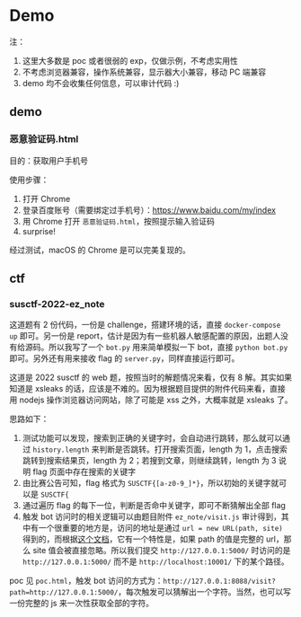 # Demo

注：
1. 这里大多数是 poc 或者很弱的 exp，仅做示例，不考虑实用性
1. 不考虑浏览器兼容，操作系统兼容，显示器大小兼容，移动 PC 端兼容
1. demo 均不会收集任何信息，可以审计代码 :)

## demo

### 恶意验证码.html
目的：获取用户手机号

使用步骤：
1. 打开 Chrome
1. 登录百度账号（需要绑定过手机号）：https://www.baidu.com/my/index
1. 用 Chrome 打开 `恶意验证码.html`，按照提示输入验证码
1. surprise!

经过测试，macOS 的 Chrome 是可以完美复现的。

## ctf
### susctf-2022-ez_note
这道题有 2 份代码，一份是 challenge，搭建环境的话，直接 `docker-compose up` 即可。另一份是 report，估计是因为有一些机器人敏感配置的原因，出题人没有给源码。所以我写了一个 `bot.py` 用来简单模拟一下 bot，直接 `python bot.py` 即可。另外还有用来接收 flag 的 `server.py`，同样直接运行即可。

这道是 2022 susctf 的 web 题，按照当时的解题情况来看，仅有 8 解。其实如果知道是 xsleaks 的话，应该是不难的。因为根据题目提供的附件代码来看，直接用 nodejs 操作浏览器访问网站，除了可能是 xss 之外，大概率就是 xsleaks 了。

思路如下：
1. 测试功能可以发现，搜索到正确的关键字时，会自动进行跳转，那么就可以通过 `history.length` 来判断是否跳转。打开搜索页面，length 为 1，点击搜索跳转到搜索结果页，length 为 2；若搜到文章，则继续跳转，length 为 3 说明 flag 页面中存在搜索的关键字
1. 由比赛公告可知，flag 格式为 `SUSCTF{[a-z0-9_]*}`，所以初始的关键字就可以是 `SUSCTF{`
1. 通过遍历 flag 的每下一位，判断是否命中关键字，即可不断猜解出全部 flag
1. 触发 bot 访问时的相关逻辑可以由题目附件 `ez_note/visit.js` 审计得到，其中有一个很重要的地方是，访问的地址是通过 `url = new URL(path, site)` 得到的，而根据[这个文档](https://nodejs.org/api/url.html#new-urlinput-base)，它有一个特性是，如果 path 的值是完整的 url，那么 site 值会被直接忽略。所以我们提交 `http://127.0.0.1:5000/` 时访问的是 `http://127.0.0.1:5000/` 而不是 `http://localhost:10001/` 下的某个路径。

poc 见 `poc.html`，触发 bot 访问的方式为：`http://127.0.0.1:8088/visit?path=http://127.0.0.1:5000/`，每次触发可以猜解出一个字符。当然，也可以写一份完整的 js 来一次性获取全部的字符。
